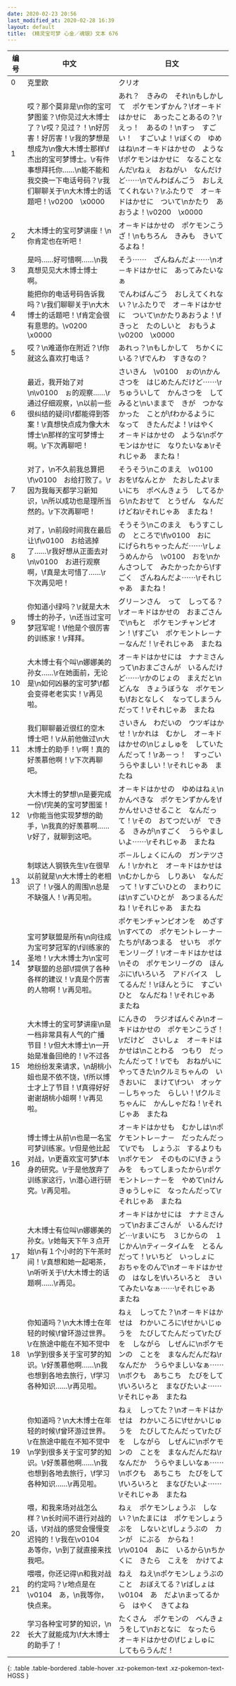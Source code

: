 ```yaml
---
date: 2020-02-23 20:56
last_modified_at: 2020-02-28 16:39
layout: default
title: 《精灵宝可梦 心金／魂银》文本 676
---
```

| 编号 | 中文 | 日文 |
| ---- | ---- | ---- |
| 0 | 克里欧 | クリオ |
| 1 | 哎？那个莫非是\n你的宝可梦图鉴？\f你见过大木博士了？\r哎？见过？！\n好厉害！好厉害！\r我的梦想是想成为\n像大木博士那样\f杰出的宝可梦博士。\r有件事想拜托你……\n能不能和我交换一下电话号码？\r我们聊聊关于\n大木博士的话题吧！\v0200　\x0000 | あれ？　きみの　それ\nもしかして　ポケモンずかん？\fオ－キドはかせに　あったことあるの？\rえっ！　あるの！\nすっ　すごい！　すごいよ！\rぼくの　ゆめはね\nオ－キドはかせの　ような\fポケモンはかせに　なることなんだ\rねぇ　おねがい　なんだけど⋯⋯\nでんわばんごう　おしえてくれない？\rふたりで　オ－キドはかせに　ついて\nかたり　あおうよ！\v0200　\x0000 |
| 2 | 大木博士的宝可梦讲座！\n你肯定也在听吧！ | オ－キドはかせの　ポケモンこうざ！\nもちろん　きみも　きいてるよね！ |
| 3 | 是吗……好可惜啊……\n我真想见见大木博士博士啊。 | そう⋯⋯　ざんねんだよ⋯⋯\nオ－キドはかせに　あってみたいなぁ |
| 4 | 能把你的电话号码告诉我吗？\r我们聊聊关于\n大木博士的话题吧！\f肯定会很有意思的。\v0200　\x0000 | でんわばんごう　おしえてくれない？\rふたりで　オ－キドはかせに　ついて\nかたりあおうよ！\fきっと　たのしいと　おもうよ\v0200　\x0000 |
| 5 | 哎？\n难道你在附近？\f你就这么喜欢打电话？ | あれっ？\nもしかして　ちかくにいる？\fでんわ　すきなの？ |
| 6 | 最近，我开始了对\n\v0100　ぉ的观察……\r通过仔细观察，\n以前一些很纠结的疑问\f都能得到答案！\r真想快点成为像大木博士\n那样的宝可梦博士啊。\r下次再聊吧！ | さいきん　\v0100　ぉの\nかんさつを　はじめたんだけど⋯⋯\rちゅういして　かんさつを　してみると\nいままで　きが　つかなかった　ことが\fわかるように　なって　きたんだよ！\rはやく　オ－キドはかせの　ような\nポケモンはかせに　なりたいなぁ\rそれじゃあ　またね！ |
| 7 | 对了，\n不久前我总算把\f\v0100　お给打败了。\r因为我每天都学习新知识，\n所以成功也是理所当然的。\r下次再聊吧！ | そうそう\nこのまえ　\v0100　おを\fなんとか　たおしたよ\rまいにち　ポべんきょう　してるから\nたおせて　とうぜん　なんだけどね\rそれじゃあ　またね！ |
| 8 | 对了，\n前段时间我在最后让\f\v0100　お给逃掉了……\r我好想从正面去对\n\v0100　お进行观察啊，\f真是太可惜了……\r下次再见吧！ | そうそう\nこのまえ　もうすこしの　ところで\f\v0100　おに　にげられちゃったんだ⋯⋯\rしょうめんから　\v0100　おを\nかんさつして　みたかったから\fすごく　ざんねんだよ⋯⋯\rそれじゃあ　またね！ |
| 9 | 你知道小绿吗？\r就是大木博士的孙子，\n还当过宝可梦冠军呢！\f他是个很厉害的训练家！\r拜拜。 | グリ－ンさん　って　しってる？\rオ－キドはかせの　おまごさんで\nもと　ポケモンチャンピオン！\fすごい　ポケモントレ－ナ－なんだ！\rそれじゃあ　またね |
| 10 | 大木博士有个叫\n娜娜美的孙女……\r在她面前，无论是\n如何凶暴的宝可梦\f都会变得老老实实！\r再见啦。 | オ－キドはかせには　ナナミさんって\nおまごさんが　いるんだけど⋯⋯\rかのじょの　まえだと\nどんな　きょうぼうな　ポケモンも\fおとなしく　なってしまうんだって！\rそれじゃあ　またね |
| 11 | 我们聊聊最近很红的空木博士吧！\r从前他做过\n大木博士的助手！\r啊！真的好羡慕他啊！\r下次再聊吧。 | さいきん　わだいの　ウツギはかせ！\rかれは　むかし　オ－キドはかせの\nじょしゅを　していたんだって！\rあ－っ！　すっごい　うらやましい！\rそれじゃあ　またね |
| 12 | 大木博士的梦想\n是要完成一份\f完美的宝可梦图鉴！\r你能当他实现梦想的助手，\n我真的好羡慕啊……\r好了，就聊到这吧。 | オ－キドはかせの　ゆめはねぇ\nかんぺきな　ポケモンずかんを\fかんせいさせること　なんだって！\rその　おてつだいが　できる　きみが\nすごく　うらやましいよ⋯⋯\rそれじゃあ　またね |
| 13 | 制球达人钢铁先生\r在很早以前就是\n大木博士的老相识了！\r强人的周围\n总是不缺强人！\r再见啦。 | ボ－ルしょくにんの　ガンテツさん！\rかれと　オ－キドはかせは\nむかしから　しりあい　なんだって！\rすごいひとの　まわりには\nすごいひとが　あつまるんだね！\rそれじゃあ　またね |
| 14 | 宝可梦联盟是所有\n向往成为宝可梦冠军的\f训练家的圣地！\r大木博士为\n宝可梦联盟的总部\f提供了各种各样的建议！\r真是个厉害的人物啊！\r再见啦。 | ポケモンチャンピオンを　めざす\nすべての　ポケモントレ－ナ－たちが\fあつまる　せいち　ポケモンリ－グ！\rオ－キドはかせは\nその　ポケモンリ－グの　ほんぶに\fいろいろ　アドバイス　してるんだ！\rほんとうに　すごいひと　なんだね！\rそれじゃあ　またね |
| 15 | 大木博士的宝可梦讲座\n是一档非常具有人气的广播节目！\r但大木博士\n一开始是准备回绝的！\r不过各地纷纷发来请求，\n胡桃小姐也是不依不饶，\f所以博士才上了节目！\f真得好好谢谢胡桃小姐啊！\r再见啦。 | にんきの　ラジオばんぐみ\nオ－キドはかせの　ポケモンこうざ！\rだけど　さいしょ　オ－キドはかせは\nことわる　つもり　だったんだって！\rでも　おねがいに　やってきた\nクルミちゃんの　いきおいに　まけて\fつい　オッケ－しちゃった　らしい！\fクルミちゃんに　かんしゃだね！\rそれじゃあ　またね |
| 16 | 博士博士从前\n也是一名宝可梦训练家。\r但是他比起对战，\n更喜欢宝可梦\f本身的研究。\r于是他放弃了训练家这行，\n潜心进行研究。\r再见啦。 | オ－キドはかせも　むかしは\nポケモントレ－ナ－　だったんだって\rでも　しょうぶ　するよりも\nポケモン　そのものに\fきょうみを　もってしまったから\rポケモントレ－ナ－を　やめて\nけんきゅうしゃに　なったんだって\rそれじゃあ　またね |
| 17 | 大木博士有位叫\n娜娜美的孙女。\r她每天下午３点开始\n有１个小时的下午茶时间！\r真想和她一起喝茶，\n听听关于\f大木博士的话题啊……\r再见。 | オ－キドはかせには　ナナミさんって\nおまごさんが　いるんだけど⋯\rまいにち　３じからの　１じかん\nティ－タイムを　とるんだって！\rいちど　いっしょに　おちゃをのんで\nオ－キドはかせの　はなしを\fいろいろと　きいてみたいなぁ⋯⋯\rそれじゃあ　またね |
| 18 | 你知道吗？\n大木博士在年轻的时候\f曾环游过世界。\r在旅途中能在不知不觉中\n学到很多关于宝可梦的知识。\r好羡慕他啊……\n我也想到各地去旅行，\f学习各种知识……\r再见啦。 | ねぇ　しってた？\nオ－キドはかせは　わかいころに\fせかいじゅうを　たびしてたんだって\rたびを　しながら　しぜんに\nポケモンの　ことを　まなんだんだね\rなんだか　うらやましいなぁ⋯⋯\nボクも　あちこち　たびをして\fいろいろと　まなびたいよ⋯⋯\rそれじゃあ　またね |
| 19 | 你知道吗？\n大木博士在年轻的时候\f曾环游过世界。\r在旅途中能在不知不觉中\n学到很多关于宝可梦的知识。\r好羡慕他啊……\n我也想到各地去旅行，\f学习各种知识……\r再见啦。 | ねぇ　しってた？\nオ－キドはかせは　わかいころに\fせかいじゅうを　たびしてたんだって\rたびを　しながら　しぜんに\nポケモンの　ことを　まなんだんだね\rなんだか　うらやましいなぁ⋯⋯\nボクも　あちこち　たびをして\fいろいろと　まなびたいよ⋯⋯\rそれじゃあ　またね |
| 20 | 喂，和我来场对战怎么样？\n长时间不进行对战的话，\f对战的感觉会慢慢变迟钝的！\r我在\v0104　あ等你，\n到了就直接来找我吧。 | ねぇ　ポケモンしょうぶ　しない？\nたまには　ポケモンしょうぶを　しないと\fしょうぶの　カンが　にぶる　からね！\r\v0104　あに　いるから\nちかくに　きたら　こえを　かけてよ |
| 21 | 喂喂，你还记得\n和我对战的约定吗？\r地点是在\v0104　あ，\n我等你，快点来。 | ねえ　ねえ\nポケモンしょうぶの　こと　おぼえてる？\rばしょは　\v0104　あ　だよ\nまってるから　はやく　きてよね |
| 22 | 学习各种宝可梦的知识，\n长大了就能成为\f大木博士的助手了！ | たくさん　ポケモンの　べんきょうをして\nおとなに　なったら　オ－キドはかせの\fじょしゅに　してもらうんだ！ |
{: .table .table-bordered .table-hover .xz-pokemon-text .xz-pokemon-text-HGSS }